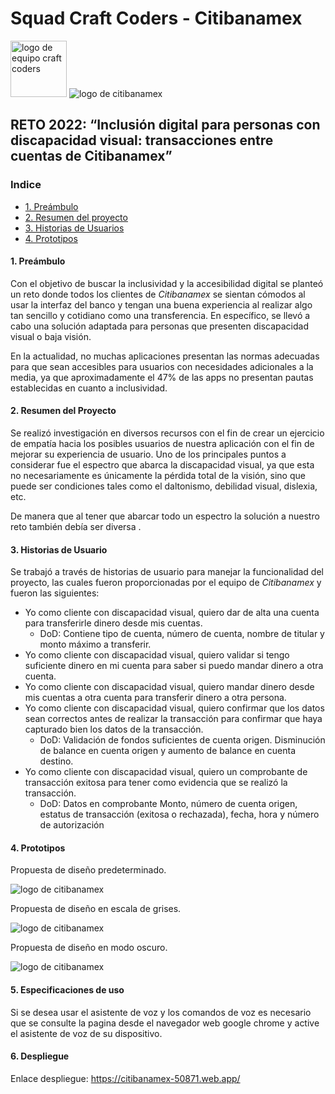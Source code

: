 # Squad Craft Coders - Citibanamex

<section> <img src="https://user-images.githubusercontent.com/7150868/150906181-39b08936-1c84-4c3d-8739-147e74e8193a.png" alt="logo de equipo craft coders" width= 90px height= 90px > 
    <img src="https://user-images.githubusercontent.com/7150868/150906429-bb815142-fffb-43f9-853b-007e07f27e75.png" alt="logo de citibanamex"> </section>



## **RETO 2022: “Inclusión digital para personas con discapacidad visual:** transacciones entre cuentas de Citibanamex”

### Indice

* [1. Preámbulo](#1-preámbulo)
* [2. Resumen del proyecto](#2-resumen-del-proyecto)
* [3. Historias de Usuarios](#3-historias-de-usuario)
* [4. Prototipos](#4-prototipos)

#### 1. Preámbulo

Con el objetivo de buscar la inclusividad y la accesibilidad digital se planteó un reto donde todos los clientes de _Citibanamex_ se sientan cómodos al usar la interfaz del banco y tengan una buena experiencia al realizar algo tan sencillo y cotidiano como una transferencia. En específico, se llevó a cabo una solución adaptada para personas que presenten discapacidad visual o baja visión.

En la actualidad, no muchas aplicaciones presentan las normas adecuadas para que sean accesibles para usuarios con necesidades adicionales a la media, ya que aproximadamente el 47% de las apps no presentan pautas establecidas en cuanto a inclusividad. 

#### 2. Resumen del Proyecto
Se realizó investigación en diversos recursos con el fin de crear un ejercicio de empatía hacia los posibles usuarios de nuestra aplicación con el fin de mejorar su experiencia de usuario. Uno de los principales puntos a considerar fue el espectro que abarca la discapacidad visual, ya que esta no necesariamente es únicamente la pérdida total de la visión, sino que puede ser condiciones tales como el daltonismo, debilidad visual, dislexia, etc.

De manera que al tener que abarcar todo un espectro la solución a nuestro reto también debía ser diversa
.

#### 3. Historias de Usuario

Se trabajó a través de historias de usuario para manejar la funcionalidad del proyecto, las cuales fueron proporcionadas por el equipo de _Citibanamex_ y fueron las siguientes:

- Yo como cliente con discapacidad visual, quiero dar de alta una cuenta para transferirle dinero desde mis cuentas.
  - DoD: Contiene tipo de cuenta, número de cuenta, nombre de titular y monto máximo a transferir.
- Yo como cliente con discapacidad visual, quiero validar si tengo suficiente dinero en mi cuenta para saber si puedo mandar dinero a otra cuenta.
- Yo como cliente con discapacidad visual, quiero mandar dinero desde mis cuentas a otra cuenta para transferir dinero a otra persona.
- Yo como cliente con discapacidad visual, quiero confirmar que los datos sean correctos antes de realizar la transacción para confirmar que haya capturado bien los datos de la transacción. 
  - DoD: Validación de fondos suficientes de cuenta origen. Disminución de balance en cuenta origen y aumento de balance en cuenta destino.
- Yo como cliente con discapacidad visual, quiero un comprobante de transacción exitosa para tener como evidencia que se realizó la transacción.
  - DoD: Datos en comprobante Monto, número de cuenta origen, estatus de transacción (exitosa o rechazada), fecha, hora y número de autorización 

#### 4. Prototipos

Propuesta de diseño predeterminado.

<img src="https://user-images.githubusercontent.com/7150868/150905939-d4ab43c3-dfbc-4f7b-974a-e4683c983afd.png" alt="logo de citibanamex">

Propuesta de diseño en escala de grises.

<img src="https://user-images.githubusercontent.com/7150868/150905933-0f928ebc-16a1-4878-879b-ece363fd1c7d.png" alt="logo de citibanamex">

Propuesta de diseño en modo oscuro.

<img src="https://user-images.githubusercontent.com/7150868/150905937-6072aa98-73b9-43b6-aca4-45895faddcf5.png" alt="logo de citibanamex">

#### 5. Especificaciones de uso

Si se desea usar el asistente de voz y los comandos de voz es necesario que se consulte la pagina desde el navegador web google chrome y active el asistente de voz de su dispositivo.

#### 6. Despliegue
Enlace despliegue: https://citibanamex-50871.web.app/
